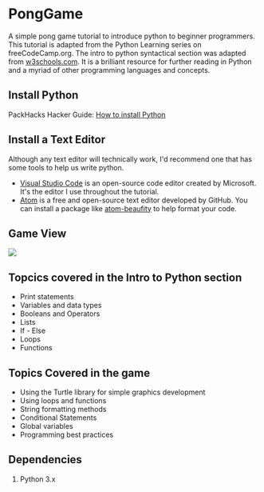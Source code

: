 # PongGame
A simple pong game tutorial to introduce python to beginner programmers. This tutorial is adapted from the Python Learning series on freeCodeCamp.org. The intro to python syntactical section was adapted from [w3schools.com](https://www.w3schools.com/python/default.asp). It is a brilliant resource for further reading in Python and a myriad of other programming languages and concepts.

## Install Python
PackHacks Hacker Guide: [How to install Python](https://www.notion.so/Hacker-Resources-cb0b84f22831494fb174571c065f502c#03d184ea17834231b0cc88b834352b0a)

## Install a Text Editor
Although any text editor will technically work, I'd recommend one that has some tools to help us write python.
- [Visual Studio Code](https://code.visualstudio.com/) is an open-source code editor created by Microsoft.
It's the editor I use throughout the tutorial.
- [Atom](https://atom.io/) is a free and open-source text editor developed by GitHub.
You can install a package like [atom-beaufity](https://atom.io/packages/atom-beautify) to help format your code.
## Game View
![](https://user-images.githubusercontent.com/48783211/111239753-3becd280-85d0-11eb-940e-f2fc5a2925ef.png)

## Topcics covered in the Intro to Python section
* Print statements
* Variables and data types
* Booleans and Operators
* Lists
* If - Else
* Loops
* Functions

## Topics Covered in the game
* Using the Turtle library for simple graphics development
* Using loops and functions
* String formatting methods
* Conditional Statements
* Global variables
* Programming best practices


## Dependencies
1. Python 3.x

